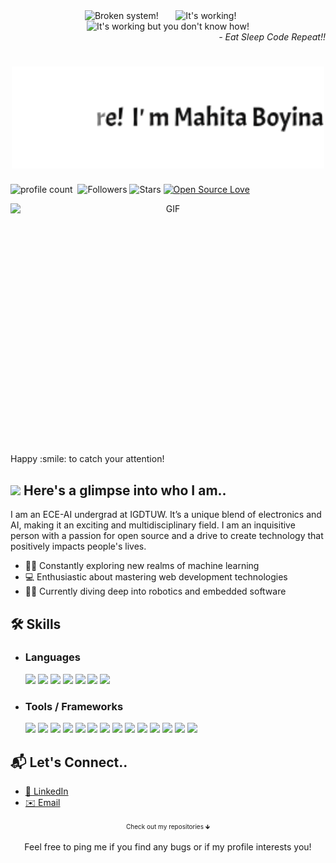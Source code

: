<div align="center">
  <img src="https://raw.githubusercontent.com/Tarikul-Islam-Anik/Animated-Fluent-Emojis/master/Emojis/Smilies/Face%20with%20Spiral%20Eyes.png" width="7%" alt="Broken system!"/>
  &nbsp;&nbsp;&nbsp;&nbsp;&nbsp;
  <img src="https://raw.githubusercontent.com/Tarikul-Islam-Anik/Animated-Fluent-Emojis/master/Emojis/Smilies/Relieved%20Face.png" width="7%" alt="It's working!"/>
  &nbsp;&nbsp;&nbsp;&nbsp;&nbsp;
  <img src="https://raw.githubusercontent.com/Tarikul-Islam-Anik/Animated-Fluent-Emojis/master/Emojis/Smilies/Astonished%20Face.png" width="7%" alt="It's working but you don't know how!"/>
</div>
<div align="right">
  <i> - Eat Sleep Code Repeat!!</i>
</div>
<div align="center" style="margin-bottom: 5px;">
  <h1> 
    <img src="https://github.com/mahita2104/mahita2104/blob/main/name.gif" width="500"/> 
  </h1>
</div>

  
  ![profile count](https://komarev.com/ghpvc/?username=mahita2104&color=red)&nbsp;
  ![Followers](https://img.shields.io/github/followers/mahita2104?style=social)
  ![Stars](https://img.shields.io/github/stars/mahita2104?style=social)
  [![Open Source Love](https://badges.frapsoft.com/os/v1/open-source.svg?v=102)](https://github.com/ellerbrock/open-source-badge/)
<div align="center">
  <img align="right" alt="GIF" src="https://github.com/SP-XD/SP-XD/blob/main/images/dev-working_rounded.gif?raw=true" width="550" height="400"/>
</div> 
Happy :smile: to catch your attention!

## <img src="https://media.giphy.com/media/VgCDAzcKvsR6OM0uWg/giphy.gif" width="50"> Here's a glimpse into who I am..<span style="font-size: 10px;">&nbsp;&nbsp;</span>
I am an ECE-AI undergrad at IGDTUW. It’s a unique blend of electronics and AI, making it an exciting and multidisciplinary field. I am an inquisitive person with a passion for open source and a drive to create technology that positively impacts people's lives.

- 🤖🧠 Constantly exploring new realms of machine learning
- 💻 Enthusiastic about mastering web development technologies
- 🤖🔧 Currently diving deep into robotics and embedded software
## 🛠️ Skills

- ### Languages
   <span><img src="https://img.shields.io/badge/-Python-3776AB?logo=python&logoColor=white" height="25"></span>
<span><img src="https://img.shields.io/badge/-C++-00599C?logo=c%2B%2B&logoColor=white" height="25"></span>
<span><img src="https://img.shields.io/badge/-C-A8B9CC?logo=c&logoColor=white" height="25"></span>
<span><img src="https://img.shields.io/badge/-R-276DC3?logo=r&logoColor=white" height="25"></span>
<span><img src="https://img.shields.io/badge/-Dart-0175C2?logo=dart&logoColor=white" height="25"></span>
<span><img src="https://img.shields.io/badge/-PHP-777BB4?logo=php&logoColor=white" height="25"></span>
<span><img src="https://img.shields.io/badge/-Assembly-6E4C13?logo=assemblyscript&logoColor=white" height="25"></span>

- ### Tools / Frameworks
   <span><img src="https://img.shields.io/badge/-Git-F05032?logo=git&logoColor=white" height="25"></span>
   <span><img src="https://img.shields.io/badge/-Flutter-02569B?logo=flutter&logoColor=white" height="25"></span>
   <span><img src="https://img.shields.io/badge/-FlutterFlow-02569B?logo=flutter&logoColor=white" height="25"></span>
   <span><img src="https://img.shields.io/badge/-XAMPP-FB7A24?logo=xampp&logoColor=white" height="25"></span>
   <span><img src="https://img.shields.io/badge/-FastAPI-009688?logo=fastapi&logoColor=white" height="25"></span>
   <span><img src="https://img.shields.io/badge/-Flask-000000?logo=flask&logoColor=white" height="25"></span>
   <span><img src="https://img.shields.io/badge/-Code%20Composer%20Studio-6D309E?logo=ti&logoColor=white" height="25"></span>
   <span><img src="https://img.shields.io/badge/-TensorFlow-FF6F00?logo=tensorflow&logoColor=white" height="25"></span>
   <span><img src="https://img.shields.io/badge/-PyTorch-EE4C2C?logo=pytorch&logoColor=white" height="25"></span>
   <span><img src="https://img.shields.io/badge/-React-61DAFB?logo=react&logoColor=white" height="25"></span>
   <span><img src="https://img.shields.io/badge/-Scikit--learn-F7931E?logo=scikit-learn&logoColor=white" height="25"></span>
   <span><img src="https://img.shields.io/badge/-ROS-22314E?logo=ros&logoColor=white" height="25"></span>
   <span><img src="https://img.shields.io/badge/-Keil%20uVision-4D4D4D?logo=keil&logoColor=white" height="25"></span>
   <span><img src="https://img.shields.io/badge/-Carla-4182F0?logo=carla&logoColor=white" height="25"></span>


## 📬 Let's Connect..

- [🔗 LinkedIn](https://www.linkedin.com/in/mahita-boyina-aba6b9255/)
- [✉️ Email](mahita2104@gmail.com)

<div align="center">
  <span style="font-size: 10px;">Check out my repositories 🡻</span>
  
  Feel free to ping me if you find any bugs or if my profile interests you!
</div>





